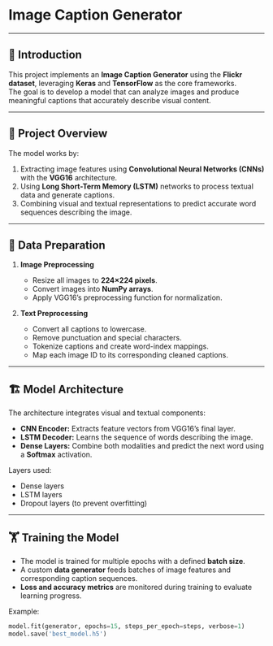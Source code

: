# Image Caption Generator

---

## 📘 Introduction

This project implements an **Image Caption Generator** using the **Flickr dataset**, leveraging **Keras** and **TensorFlow** as the core frameworks.  
The goal is to develop a model that can analyze images and produce meaningful captions that accurately describe visual content.

---

## 🧩 Project Overview

The model works by:
1. Extracting image features using **Convolutional Neural Networks (CNNs)** with the **VGG16** architecture.
2. Using **Long Short-Term Memory (LSTM)** networks to process textual data and generate captions.
3. Combining visual and textual representations to predict accurate word sequences describing the image.

---

## 🧹 Data Preparation

1. **Image Preprocessing**
   - Resize all images to **224×224 pixels**.
   - Convert images into **NumPy arrays**.
   - Apply VGG16’s preprocessing function for normalization.

2. **Text Preprocessing**
   - Convert all captions to lowercase.
   - Remove punctuation and special characters.
   - Tokenize captions and create word-index mappings.
   - Map each image ID to its corresponding cleaned captions.

---

## 🏗️ Model Architecture

The architecture integrates visual and textual components:
- **CNN Encoder:** Extracts feature vectors from VGG16’s final layer.
- **LSTM Decoder:** Learns the sequence of words describing the image.
- **Dense Layers:** Combine both modalities and predict the next word using a **Softmax** activation.

Layers used:
- Dense layers  
- LSTM layers  
- Dropout layers (to prevent overfitting)

---

## 🏋️ Training the Model

- The model is trained for multiple epochs with a defined **batch size**.
- A custom **data generator** feeds batches of image features and corresponding caption sequences.
- **Loss and accuracy metrics** are monitored during training to evaluate learning progress.

Example:
```python
model.fit(generator, epochs=15, steps_per_epoch=steps, verbose=1)
model.save('best_model.h5')
